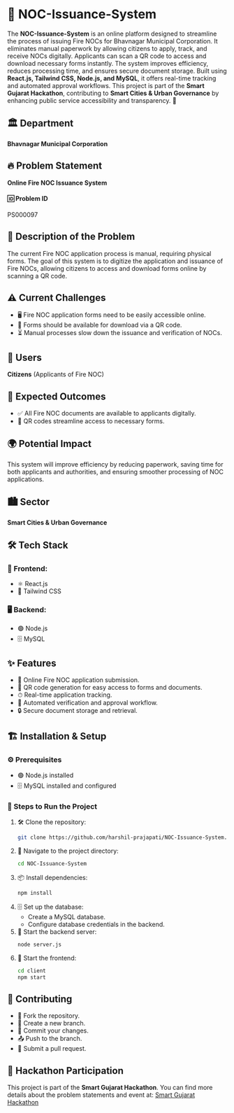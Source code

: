 # 🚀 NOC-Issuance-System

The **NOC-Issuance-System** is an online platform designed to streamline the process of issuing Fire NOCs for Bhavnagar Municipal Corporation. It eliminates manual paperwork by allowing citizens to apply, track, and receive NOCs digitally. Applicants can scan a QR code to access and download necessary forms instantly. The system improves efficiency, reduces processing time, and ensures secure document storage. Built using **React.js, Tailwind CSS, Node.js, and MySQL**, it offers real-time tracking and automated approval workflows. This project is part of the **Smart Gujarat Hackathon**, contributing to **Smart Cities & Urban Governance** by enhancing public service accessibility and transparency. 🚀

## 🏛 Department
**Bhavnagar Municipal Corporation**

## 🔥 Problem Statement
**Online Fire NOC Issuance System**

#### 🆔 Problem ID
PS000097

## 📌 Description of the Problem
The current Fire NOC application process is manual, requiring physical forms. The goal of this system is to digitize the application and issuance of Fire NOCs, allowing citizens to access and download forms online by scanning a QR code.

## ⚠️ Current Challenges
- 🖥 Fire NOC application forms need to be easily accessible online.
- 📲 Forms should be available for download via a QR code.
- ⏳ Manual processes slow down the issuance and verification of NOCs.

## 👥 Users
**Citizens** (Applicants of Fire NOC)

## 🎯 Expected Outcomes
- ✅ All Fire NOC documents are available to applicants digitally.
- 📎 QR codes streamline access to necessary forms.

## 🌍 Potential Impact
This system will improve efficiency by reducing paperwork, saving time for both applicants and authorities, and ensuring smoother processing of NOC applications.

## 🏙 Sector
**Smart Cities & Urban Governance**

## 🛠 Tech Stack
### 🎨 Frontend:
- ⚛️ React.js
- 🎨 Tailwind CSS

### 🖥 Backend:
- 🟢 Node.js
- 🗄 MySQL

## ✨ Features
- 📜 Online Fire NOC application submission.
- 📲 QR code generation for easy access to forms and documents.
- ⏱ Real-time application tracking.
- 🤖 Automated verification and approval workflow.
- 🔒 Secure document storage and retrieval.

## 🏗 Installation & Setup
### ⚙️ Prerequisites
- 🟢 Node.js installed
- 🗄 MySQL installed and configured

### 🔧 Steps to Run the Project
1. 🛠 Clone the repository:
   ```sh
   git clone https://github.com/harshil-prajapati/NOC-Issuance-System.git
   ```
2. 📂 Navigate to the project directory:
   ```sh
   cd NOC-Issuance-System
   ```
3. 📦 Install dependencies:
   ```sh
   npm install
   ```
4. 🗄 Set up the database:
   - Create a MySQL database.
   - Configure database credentials in the backend.
5. 🚀 Start the backend server:
   ```sh
   node server.js
   ```
6. 🎨 Start the frontend:
   ```sh
   cd client
   npm start
   ```

## 🤝 Contributing
- 🍴 Fork the repository.
- 🌿 Create a new branch.
- 💾 Commit your changes.
- 📤 Push to the branch.
- 🔄 Submit a pull request.

## 🎯 Hackathon Participation
This project is part of the **Smart Gujarat Hackathon**. You can find more details about the problem statements and event at:
[Smart Gujarat Hackathon](https://ssipgujarat.in/hackathon/)